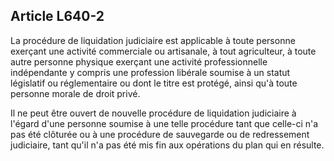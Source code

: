 Article L640-2
----
La procédure de liquidation judiciaire est applicable à toute personne exerçant
une activité commerciale ou artisanale, à tout agriculteur, à toute autre
personne physique exerçant une activité professionnelle indépendante y compris
une profession libérale soumise à un statut législatif ou réglementaire ou dont
le titre est protégé, ainsi qu'à toute personne morale de droit privé.

Il ne peut être ouvert de nouvelle procédure de liquidation judiciaire à l'égard
d'une personne soumise à une telle procédure tant que celle-ci n'a pas été
clôturée ou à une procédure de sauvegarde ou de redressement judiciaire, tant
qu'il n'a pas été mis fin aux opérations du plan qui en résulte.
